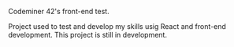 Codeminer 42's front-end test.

Project used to test and develop my skills usig React and front-end development.
This project is still in development.
